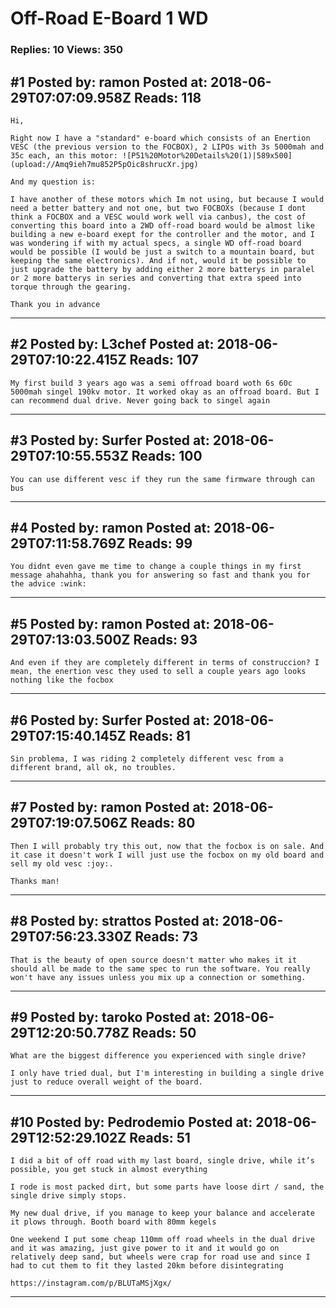 # Off-Road E-Board 1 WD

### Replies: 10 Views: 350

## \#1 Posted by: ramon Posted at: 2018-06-29T07:07:09.958Z Reads: 118

```
Hi,

Right now I have a "standard" e-board which consists of an Enertion VESC (the previous version to the FOCBOX), 2 LIPOs with 3s 5000mah and 35c each, an this motor: ![P51%20Motor%20Details%20(1)|589x500](upload://Amq9ieh7mu852P5pOic8shrucXr.jpg)

And my question is:

I have another of these motors which Im not using, but because I would need a better battery and not one, but two FOCBOXs (because I dont think a FOCBOX and a VESC would work well via canbus), the cost of converting this board into a 2WD off-road board would be almost like building a new e-board exept for the controller and the motor, and I was wondering if with my actual specs, a single WD off-road board would be possible (I would be just a switch to a mountain board, but keeping the same electronics). And if not, would it be possible to just upgrade the battery by adding either 2 more batterys in paralel or 2 more batterys in series and converting that extra speed into torque through the gearing.

Thank you in advance
```

---
## \#2 Posted by: L3chef Posted at: 2018-06-29T07:10:22.415Z Reads: 107

```
My first build 3 years ago was a semi offroad board woth 6s 60c 5000mah singel 190kv motor. It worked okay as an offroad board. But I can recommend dual drive. Never going back to singel again
```

---
## \#3 Posted by: Surfer Posted at: 2018-06-29T07:10:55.553Z Reads: 100

```
You can use different vesc if they run the same firmware through can bus
```

---
## \#4 Posted by: ramon Posted at: 2018-06-29T07:11:58.769Z Reads: 99

```
You didnt even gave me time to change a couple things in my first message ahahahha, thank you for answering so fast and thank you for the advice :wink:
```

---
## \#5 Posted by: ramon Posted at: 2018-06-29T07:13:03.500Z Reads: 93

```
And even if they are completely different in terms of construccion? I mean, the enertion vesc they used to sell a couple years ago looks nothing like the focbox
```

---
## \#6 Posted by: Surfer Posted at: 2018-06-29T07:15:40.145Z Reads: 81

```
Sin problema, I was riding 2 completely different vesc from a different brand, all ok, no troubles.
```

---
## \#7 Posted by: ramon Posted at: 2018-06-29T07:19:07.506Z Reads: 80

```
Then I will probably try this out, now that the focbox is on sale. And it case it doesn't work I will just use the focbox on my old board and sell my old vesc :joy:.

Thanks man!
```

---
## \#8 Posted by: strattos Posted at: 2018-06-29T07:56:23.330Z Reads: 73

```
That is the beauty of open source doesn't matter who makes it it should all be made to the same spec to run the software. You really won't have any issues unless you mix up a connection or something.
```

---
## \#9 Posted by: taroko Posted at: 2018-06-29T12:20:50.778Z Reads: 50

```
What are the biggest difference you experienced with single drive? 

I only have tried dual, but I'm interesting in building a single drive just to reduce overall weight of the board.
```

---
## \#10 Posted by: Pedrodemio Posted at: 2018-06-29T12:52:29.102Z Reads: 51

```
I did a bit of off road with my last board, single drive, while it’s possible, you get stuck in almost everything 

I rode is most packed dirt, but some parts have loose dirt / sand, the single drive simply stops.

My new dual drive, if you manage to keep your balance and accelerate it plows through. Booth board with 80mm kegels

One weekend I put some cheap 110mm off road wheels in the dual drive and it was amazing, just give power to it and it would go on relatively deep sand, but wheels were crap for road use and since I had to cut them to fit they lasted 20km before disintegrating 

https://instagram.com/p/BLUTaMSjXgx/
```

---
